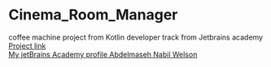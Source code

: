 # Cinema_Room_Manager 
coffee machine project from Kotlin developer track from Jetbrains academy 
[Project link](https://hyperskill.org/projects/138)
<br>[My jetBrains Academy profile Abdelmaseh Nabil Welson](https://hyperskill.org/profile/245202926)
